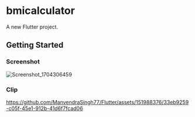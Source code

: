 # bmicalculator

A new Flutter project.

## Getting Started

### Screenshot

![Screenshot_1704306459](https://github.com/ManvendraSingh77/Flutter/assets/151988376/ae69272e-922e-4f92-bc58-d77cd46a8daf)

### Clip

https://github.com/ManvendraSingh77/Flutter/assets/151988376/33eb9259-c05f-45e1-912b-41d6f7fcad06
